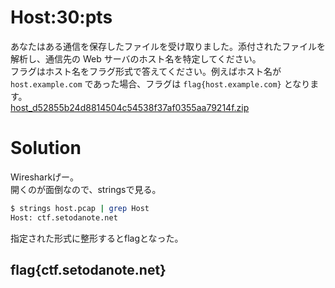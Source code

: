 # Host:30:pts
あなたはある通信を保存したファイルを受け取りました。添付されたファイルを解析し、通信先の Web サーバのホスト名を特定してください。  
フラグはホスト名をフラグ形式で答えてください。例えばホスト名が `host.example.com` であった場合、フラグは `flag{host.example.com}` となります。  
[host_d52855b24d8814504c54538f37af0355aa79214f.zip](host_d52855b24d8814504c54538f37af0355aa79214f.zip)  

# Solution
Wiresharkげー。  
開くのが面倒なので、stringsで見る。  
```bash
$ strings host.pcap | grep Host
Host: ctf.setodanote.net
```
指定された形式に整形するとflagとなった。  

## flag{ctf.setodanote.net}